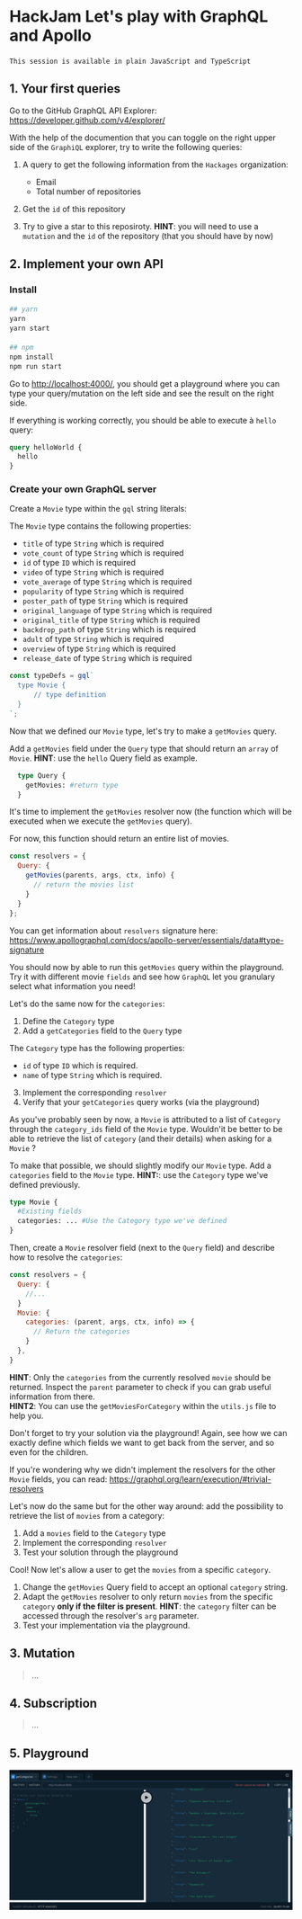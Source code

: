 # HackJam Let's play with GraphQL and Apollo

`This session is available in plain JavaScript and TypeScript`

## 1. Your first queries

Go to the GitHub GraphQL API Explorer: https://developer.github.com/v4/explorer/

With the help of the documention that you can toggle on the right upper side of the `GraphiQL` explorer, try to write the following queries:

1. A query to get the following information from the `Hackages` organization:

   - Email
   - Total number of repositories

2. Get the `id` of this repository
3. Try to give a star to this reposiroty. **HINT**: you will need to use a `mutation` and the `id` of the repository (that you should have by now)

## 2. Implement your own API

### Install

```bash
## yarn
yarn
yarn start

## npm
npm install
npm run start
```

Go to [http://localhost:4000/](http://localhost:4000/), you should get a playground where you can type your query/mutation on the left side and see the result on the right side.

If everything is working correctly, you should be able to execute à `hello` query:

```graphql
query helloWorld {
  hello
}
```

### Create your own GraphQL server

Create a `Movie` type within the `gql` string literals:

The `Movie` type contains the following properties:

- `title` of type `String` which is required
- `vote_count` of type `String` which is required
- `id` of type `ID` which is required
- `video` of type `String` which is required
- `vote_average` of type `String` which is required
- `popularity` of type `String` which is required
- `poster_path` of type `String` which is required
- `original_language` of type `String` which is required
- `original_title` of type `String` which is required
- `backdrop_path` of type `String` which is required
- `adult` of type `String` which is required
- `overview` of type `String` which is required
- `release_date` of type `String` which is required

```javascript
const typeDefs = gql`
  type Movie {
      // type definition
  }
`;
```

Now that we defined our `Movie` type, let's try to make a `getMovies` query.

Add a `getMovies` field under the `Query` type that should return an `array` of `Movie`. **HINT**: use the `hello` Query field as example.

```graphql
  type Query {
    getMovies: #return type
  }
```

It's time to implement the `getMovies` resolver now (the function which will be executed when we execute the `getMovies` query).

For now, this function should return an entire list of movies.

```javascript
const resolvers = {
  Query: {
    getMovies(parents, args, ctx, info) {
      // return the movies list
    }
  }
};
```

You can get information about `resolvers` signature here: https://www.apollographql.com/docs/apollo-server/essentials/data#type-signature

You should now by able to run this `getMovies` query within the playground. Try it with different movie `fields` and see how `GraphQL` let you granulary select what information you need!

Let's do the same now for the `categories`:

1. Define the `Category` type
2. Add a `getCategories` field to the `Query` type

The `Category` type has the following properties:

- `id` of type `ID` which is required.
- `name` of type `String` which is required.

3. Implement the corresponding `resolver`
4. Verify that your `getCategories` query works (via the playground)

As you've probably seen by now, a `Movie` is attributed to a list of `Category` through the `category_ids` field of the `Movie` type. Wouldn'it be better to be able to retrieve the list of `category` (and their details) when asking for a `Movie` ?

To make that possible, we should slightly modify our `Movie` type. Add a `categories` field to the `Movie` type. **HINT:**: use the `Category` type we've defined previously.

```graphql
type Movie {
  #Existing fields
  categories: ... #Use the Category type we've defined
}
```

Then, create a `Movie` resolver field (next to the `Query` field) and describe how to resolve the `categories`:

```javascript
const resolvers = {
  Query: {
    //...
  }
  Movie: {
    categories: (parent, args, ctx, info) => {
      // Return the categories
    }
  },
}
```

**HINT**: Only the `categories` from the currently resolved `movie` should be returned. Inspect the `parent` parameter to check if you can grab useful information from there.  
**HINT2**: You can use the `getMoviesForCategory` within the `utils.js` file to help you.

Don't forget to try your solution via the playground! Again, see how we can exactly define which fields we want to get back from the server, and so even for the children.

If you're wondering why we didn't implement the resolvers for the other `Movie` fields, you can read: https://graphql.org/learn/execution/#trivial-resolvers

Let's now do the same but for the other way around: add the possibility to retrieve the list of `movies` from a category:

1. Add a `movies` field to the `Category` type
2. Implement the corresponding `resolver`
3. Test your solution through the playground

Cool! Now let's allow a user to get the `movies` from a specific `category`.

1. Change the `getMovies` Query field to accept an optional `category` string.
2. Adapt the `getMovies` resolver to only return `movies` from the specific `category` **only if the filter is present**. **HINT**: the `category` filter can be accessed through the resolver's `arg` parameter.
3. Test your implementation via the playground.

## 3. Mutation

> ...

## 4. Subscription

> ...

## 5. Playground

![alt text](graphql-typescript.png)